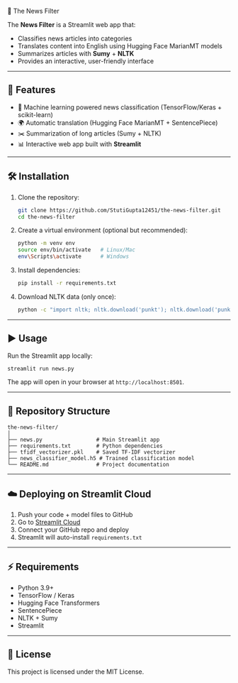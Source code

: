 📰 The News Filter

The **News Filter** is a Streamlit web app that:

* Classifies news articles into categories
* Translates content into English using Hugging Face MarianMT models
* Summarizes articles with **Sumy** + **NLTK**
* Provides an interactive, user-friendly interface

---

## 🚀 Features

* 🧠 Machine learning powered news classification (TensorFlow/Keras + scikit-learn)
* 🌍 Automatic translation (Hugging Face MarianMT + SentencePiece)
* ✂️ Summarization of long articles (Sumy + NLTK)
* 📊 Interactive web app built with **Streamlit**

---

## 🛠️ Installation

1. Clone the repository:

   ```bash
   git clone https://github.com/StutiGupta12451/the-news-filter.git
   cd the-news-filter
   ```

2. Create a virtual environment (optional but recommended):

   ```bash
   python -m venv env
   source env/bin/activate   # Linux/Mac
   env\Scripts\activate      # Windows
   ```

3. Install dependencies:

   ```bash
   pip install -r requirements.txt
   ```

4. Download NLTK data (only once):

   ```bash
   python -c "import nltk; nltk.download('punkt'); nltk.download('punkt_tab')"
   ```

---

## ▶️ Usage

Run the Streamlit app locally:

```bash
streamlit run news.py
```

The app will open in your browser at `http://localhost:8501`.

---

## 📂 Repository Structure

```
the-news-filter/
│
├── news.py                 # Main Streamlit app
├── requirements.txt        # Python dependencies
├── tfidf_vectorizer.pkl    # Saved TF-IDF vectorizer
├── news_classifier_model.h5 # Trained classification model
└── README.md               # Project documentation
```

---

## ☁️ Deploying on Streamlit Cloud

1. Push your code + model files to GitHub
2. Go to [Streamlit Cloud](https://share.streamlit.io/)
3. Connect your GitHub repo and deploy
4. Streamlit will auto-install `requirements.txt`

---

## ⚡ Requirements

* Python 3.9+
* TensorFlow / Keras
* Hugging Face Transformers
* SentencePiece
* NLTK + Sumy
* Streamlit

---

## 📜 License

This project is licensed under the MIT License.
